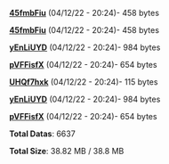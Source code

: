 [**45fmbFiu**](/data/45fmbFiu.txt) (04/12/22 - 20:24)- 458 bytes

[**45fmbFiu**](/data/45fmbFiu.txt) (04/12/22 - 20:24)- 458 bytes

[**yEnLiUYD**](/data/yEnLiUYD.txt) (04/12/22 - 20:24)- 984 bytes

[**pVFFisfX**](/data/pVFFisfX.txt) (04/12/22 - 20:24)- 654 bytes

[**UHQf7hxk**](/data/UHQf7hxk.txt) (04/12/22 - 20:24)- 115 bytes

[**yEnLiUYD**](/data/yEnLiUYD.txt) (04/12/22 - 20:24)- 984 bytes

[**pVFFisfX**](/data/pVFFisfX.txt) (04/12/22 - 20:24)- 654 bytes

**Total Datas**: 6637

**Total Size**: 38.82 MB / 38.8 MB